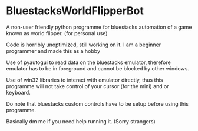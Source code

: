 # BluestacksWorldFlipperBot
A non-user friendly python programme for bluestacks automation 
of a game known as world flipper. (for personal use)

Code is horribly unoptimized, still working on it.
I am a beginner programmer and made this as a hobby

Use of pyautogui to read data on the bluestacks emulator,
therefore emulator has to be in foreground
and cannot be blocked by other windows.

Use of win32 libraries to interact with emulator directly,
thus this programme will not take control of your cursor
(for the mini) and or keyboard.

Do note that bluestacks custom controls
have to be setup before using this programme.

Basically dm me if you need help running it. (Sorry strangers)

